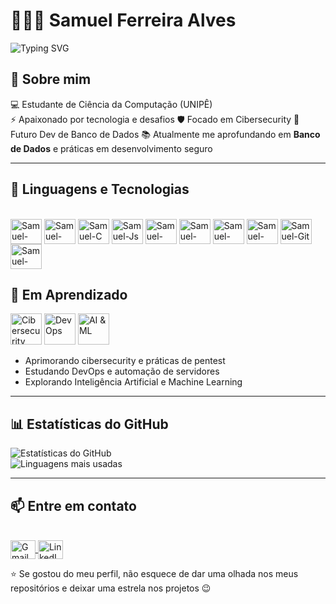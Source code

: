 # 👨🏻‍💻 Samuel Ferreira Alves

![Typing SVG](https://readme-typing-svg.herokuapp.com?font=Fira+Code&size=24&duration=3000&pause=1000&color=00FF00&center=true&width=500&lines=Estudante+de+Ci%C3%AAncia+da+Computa%C3%A7%C3%A3o;Focado+em+Cibersecurity;Futuro+Dev+de+Banco+de+Dados)

## 🧑 Sobre mim
💻 Estudante de Ciência da Computação (UNIPÊ)    
⚡ Apaixonado por tecnologia e desafios
🛡️ Focado em Cibersecurity
💾 Futuro Dev de Banco de Dados
📚 Atualmente me aprofundando em **Banco de Dados** e práticas em desenvolvimento seguro

---

## 🤖 Linguagens e Tecnologias
<div style="display: inline_block"><br> <img align="center" alt="Samuel-Python" height="40" width="50" src="https://cdn.jsdelivr.net/gh/devicons/devicon/icons/python/python-original.svg"> <img align="center" alt="Samuel-Java" height="40" width="50" src="https://cdn.jsdelivr.net/gh/devicons/devicon/icons/java/java-original.svg"> <img align="center" alt="Samuel-C" height="40" width="50" src="https://cdn.jsdelivr.net/gh/devicons/devicon/icons/c/c-original.svg"> <img align="center" alt="Samuel-Js" height="40" width="50" src="https://cdn.jsdelivr.net/gh/devicons/devicon/icons/javascript/javascript-original.svg"> <img align="center" alt="Samuel-PHP" height="40" width="50" src="https://cdn.jsdelivr.net/gh/devicons/devicon/icons/php/php-original.svg"> <img align="center" alt="Samuel-HTML" height="40" width="50" src="https://cdn.jsdelivr.net/gh/devicons/devicon/icons/html5/html5-original.svg"> <img align="center" alt="Samuel-CSS" height="40" width="50" src="https://cdn.jsdelivr.net/gh/devicons/devicon/icons/css3/css3-original.svg"> <img align="center" alt="Samuel-MySQL" height="40" width="50" src="https://cdn.jsdelivr.net/gh/devicons/devicon/icons/mysql/mysql-original.svg"> <img align="center" alt="Samuel-Git" height="40" width="50" src="https://cdn.jsdelivr.net/gh/devicons/devicon/icons/git/git-original.svg"> <img align="center" alt="Samuel-VSCode" height="40" width="50" src="https://cdn.jsdelivr.net/gh/devicons/devicon/icons/vscode/vscode-original.svg"> </div>



## 🎯 Em Aprendizado
<div>
  <img src="./gifs/cybersecurity.gif" alt="Cibersecurity" height="50"/>
  <img src="./gifs/devops.gif" alt="DevOps" height="50"/>
  <img src="./gifs/ai.gif" alt="AI & ML" height="50"/>
</div>


- Aprimorando cibersecurity e práticas de pentest  
- Estudando DevOps e automação de servidores  
- Explorando Inteligência Artificial e Machine Learning  

---

## 📊 Estatísticas do GitHub
![Estatísticas do GitHub](https://github-readme-stats.vercel.app/api?username=SAMUELaalvess&show_icons=true&theme=dark)  
![Linguagens mais usadas](https://github-readme-stats.vercel.app/api/top-langs/?username=SAMUELaalvess&layout=compact&theme=dark)

---

## 📫 Entre em contato
<div style="display: inline_block"><br> <a href="mailto:seuemail@gmail.com"> <img align="center" alt="Gmail" height="30" width="40" src="https://cdn.jsdelivr.net/gh/devicons/devicon/icons/google/google-original.svg"> </a> <a href="https://www.linkedin.com/in/samuel-ferreira-alves-30b723203/" target="_blank"> <img align="center" alt="LinkedIn" height="30" width="40" src="https://cdn.jsdelivr.net/gh/devicons/devicon/icons/linkedin/linkedin-original.svg"> </a> </div>

⭐ Se gostou do meu perfil, não esquece de dar uma olhada nos meus repositórios e deixar uma estrela nos projetos 😉


